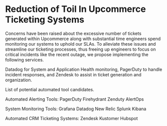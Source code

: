# Reduction of Toil In Upcommerce Ticketing Systems
Concerns have been raised about the excessive number of tickets generated within Upcommerce along with substantial time engineers spend monitoring our systems to uphold our SLAs. To alleviate these issues and streamline our ticketing processes, thus freeing up engineers to focus on critical incidents like the recent outage,  we propose implementing the following services.

Datadog for System and Application Health monitoring, PagerDuty to handle incident responses, and Zendesk to assist in ticket generation and organization. 

List of potential automated tool candidates.

Automated Alerting Tools:
PagerDuty
Firehydrant
Zenduty
AlertOps

System Monitoring Tools:
Grafana
Datadog
New Relic
Splunk
Kibana

Automated CRM Ticketing Systems:
Zendesk
Kustomer
Hubspot


